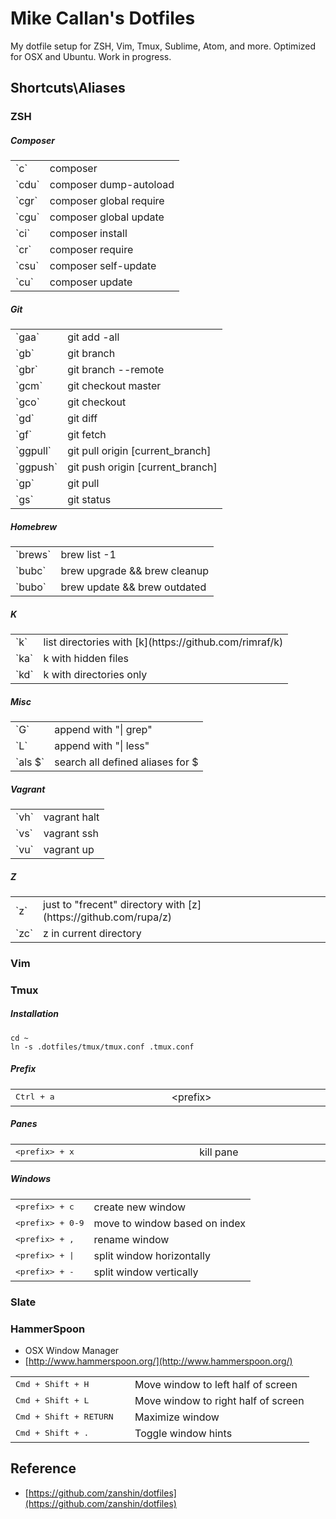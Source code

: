 # Mike Callan's Dotfiles

My dotfile setup for ZSH, Vim, Tmux, Sublime, Atom, and more. Optimized for OSX and Ubuntu. Work in progress.

## Shortcuts\Aliases

### ZSH

##### Composer

<table>
    <tr><td>`c`</td><td>composer</td></tr>
    <tr><td>`cdu`</td><td>composer dump-autoload</td></tr>
    <tr><td>`cgr`</td><td>composer global require</td></tr>
    <tr><td>`cgu`</td><td>composer global update</td></tr>
    <tr><td>`ci`</td><td>composer install</td></tr>
    <tr><td>`cr`</td><td>composer require</td></tr>
    <tr><td>`csu`</td><td>composer self-update</td></tr>
    <tr><td>`cu`</td><td>composer update</td></tr>
</table>

##### Git

<table>
    <tr><td>`gaa`</td><td>git add -all</td></tr>
    <tr><td>`gb`</td><td>git branch</td></tr>
    <tr><td>`gbr`</td><td>git branch --remote</td></tr>
    <tr><td>`gcm`</td><td>git checkout master</td></tr>
    <tr><td>`gco`</td><td>git checkout</td></tr>
    <tr><td>`gd`</td><td>git diff</td></tr>
    <tr><td>`gf`</td><td>git fetch</td></tr>
    <tr><td>`ggpull`</td><td>git pull origin [current_branch]</td></tr>
    <tr><td>`ggpush`</td><td>git push origin [current_branch]</td></tr>
    <tr><td>`gp`</td><td>git pull</td></tr>
    <tr><td>`gs`</td><td>git status</td></tr>
</table>

##### Homebrew

<table>
    <tr><td>`brews`</td><td>brew list -1</td></tr>
    <tr><td>`bubc`</td><td>brew upgrade && brew cleanup</td></tr>
    <tr><td>`bubo`</td><td>brew update && brew outdated</td></tr>
</table>

##### K

<table>
    <tr><td>`k`</td><td>list directories with [k](https://github.com/rimraf/k)</td></tr>
    <tr><td>`ka`</td><td>k with hidden files</td></tr>
    <tr><td>`kd`</td><td>k with directories only</td></tr>
</table>

##### Misc

<table>
    <tr><td>`G`</td><td>append with "| grep"</td></tr>
    <tr><td>`L`</td><td>append with "| less"</td></tr>
    <tr><td>`als $`</td><td>search all defined aliases for $</td></tr>
</table>

##### Vagrant

<table>
    <tr><td>`vh`</td><td>vagrant halt</td></tr>
    <tr><td>`vs`</td><td>vagrant ssh</td></tr>
    <tr><td>`vu`</td><td>vagrant up</td></tr>
</table>

##### Z

<table>
    <tr><td>`z`</td><td>just to "frecent" directory with [z](https://github.com/rupa/z)</td></tr>
    <tr><td>`zc`</td><td>z in current directory</td></tr>
</table>

### Vim

### Tmux

##### Installation

    cd ~
    ln -s .dotfiles/tmux/tmux.conf .tmux.conf

##### Prefix

<table style="display: table; width: 100%">
    <tr>
        <td><kbd>Ctrl + a</kbd></td>
        <td>&lt;prefix&gt;</td>
    </tr>
</table>

##### Panes

<table style="display: table; width: 100%">
    <tr>
        <td><kbd>&lt;prefix&gt; + x</kbd></td>
        <td>kill pane</td>
    </tr>
</table>


##### Windows

<table>
    <tr>
        <td><kbd>&lt;prefix&gt; + c</kbd></td>
        <td>create new window</td>
    </tr>
    <tr>
        <td><kbd>&lt;prefix&gt; + 0-9</kbd></td>
        <td>move to window based on index</td>
    </tr>
    <tr>
        <td><kbd>&lt;prefix&gt; + ,</kbd></td>
        <td>rename window</td>
    </tr>
    <tr>
        <td><kbd>&lt;prefix&gt; + |</kbd></td>
        <td>split window horizontally</td>
    </tr>
    <tr>
        <td><kbd>&lt;prefix&gt; + -</kbd></td>
        <td>split window vertically</td>
    </tr>
</table>

### Slate

### HammerSpoon

- OSX Window Manager
- [http://www.hammerspoon.org/](http://www.hammerspoon.org/)

<table>
    <tr>
        <td width="40%">
            <kbd>Cmd + Shift + H</kbd>
        </td>
        <td>
            Move window to left half of screen
        </td>
    </tr>
    <tr>
        <td>
            <kbd>Cmd + Shift + L</kbd>
        </td>
        <td>
            Move window to right half of screen
        </td>
    </tr>
    <tr>
        <td>
            <kbd>Cmd + Shift + RETURN</kbd>
        </td>
        <td>
            Maximize window
        </td>
    </tr>
    <tr>
        <td>
            <kbd>Cmd + Shift + . </kbd>
        </td>
        <td>
            Toggle window hints
        </td>
    </tr>
</table>

## Reference

- [https://github.com/zanshin/dotfiles](https://github.com/zanshin/dotfiles)

